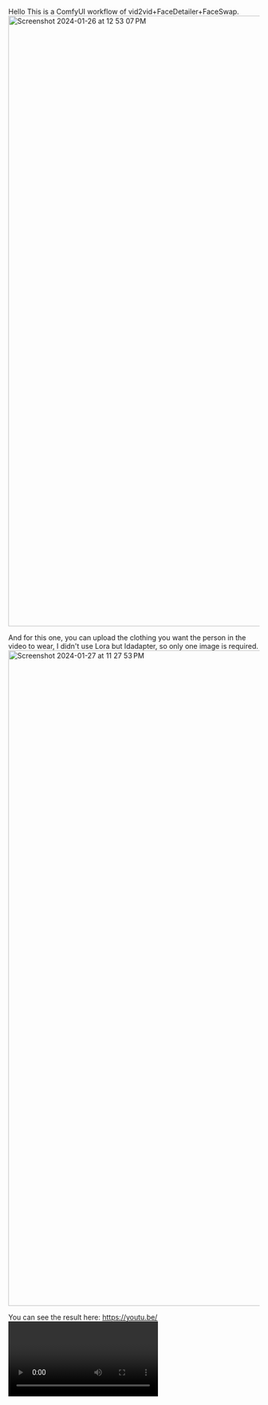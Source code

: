 Hello
This is a ComfyUI workflow of vid2vid+FaceDetailer+FaceSwap.
<img width="1221" alt="Screenshot 2024-01-26 at 12 53 07 PM" src="https://github.com/KingLeear/ComfyUi_Video_FaceRestore/assets/131568889/78849c26-52fd-4207-af12-508dbc7cdbca">

And for this one, you can upload the clothing you want the person in the video to wear, I didn't use Lora but Idadapter, so only one image is required. 
<img width="1311" alt="Screenshot 2024-01-27 at 11 27 53 PM" src="https://github.com/KingLeear/ComfyUi_Video_FaceRestore/assets/131568889/33fbafa7-7aaa-4381-a070-6fa0e72ff852">


You can see the result here:
https://youtu.be/<VIDEO ZcKDL_NucMo>

